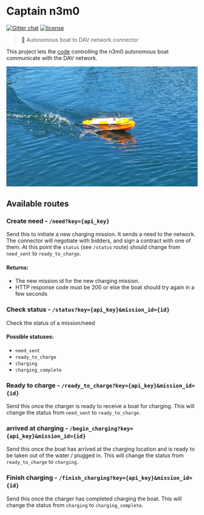 # Captain n3m0
[![Gitter chat](https://img.shields.io/gitter/room/nwjs/nw.js.svg?style=flat-square)](https://gitter.im/DAVFoundation/DAV-Contributors)
[![license](https://img.shields.io/github/license/DAVFoundation/captain-n3m0.svg?style=flat-square)](https://github.com/DAVFoundation/captain-n3m0/blob/master/LICENSE)

> 🚤 Autonomous boat to DAV network connector

This project lets the [code](https://github.com/DAVFoundation/n3m0) controlling the n3m0 autonomous boat communicate with the DAV network.

![boat pic](https://github.com/DAVFoundation/n3m0/blob/master/20170615_155019-crop.jpg)

## Available routes

### Create need - `/need?key={api_key}`

Send this to initiate a new charging mission. It sends a need to the network. The connector will negotiate with bidders, and sign a contract with one of them. At this point the `status` (see `/status` route) should change from `need_sent` to `ready_to_charge`.

#### Returns:
* The new mission id for the new charging mission.
* HTTP response code must be 200 or else the boat should try again in a few seconds

### Check status - `/status?key={api_key}&mission_id={id}`

Check the status of a mission/need

#### Possible statuses:

* `need_sent`
* `ready_to_charge`
* `charging`
* `charging_complete`

### Ready to charge - `/ready_to_charge?key={api_key}&mission_id={id}`

Send this once the charger is ready to receive a boat for charging.
This will change the status from `need_sent` to `ready_to_charge`.

### arrived at charging - `/begin_charging?key={api_key}&mission_id={id}`

Send this once the boat has arrived at the charging location and is ready to be taken out of the water / plugged in. This will change the status from `ready_to_charge` to `charging`.

### Finish charging - `/finish_charging?key={api_key}&mission_id={id}`

Send this once the charger has completed charging the boat.
This will change the status from `charging` to `charging_complete`.
